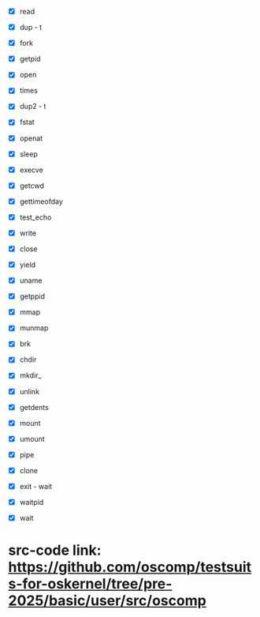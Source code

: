 - [x] read  
- [x] dup       - t
- [x] fork      
- [x] getpid        
- [x] open       
- [x] times   
- [x] dup2      - t
- [x] fstat     
- [x] openat  
- [x] sleep       
- [x] execve  
- [x] getcwd    
- [x] gettimeofday  
- [x] test_echo   
- [x] write
- [x] close  
- [x] yield
- [x] uname  
- [x] getppid

- [x] mmap   
- [x] munmap  
- [x] brk  

- [x] chdir
- [x] mkdir_ 
- [x] unlink  

- [x] getdents  

- [x] mount 
- [x] umount
- [x] pipe  

- [x] clone  
- [x] exit      - wait
- [x] waitpid
- [x] wait

# src-code link: https://github.com/oscomp/testsuits-for-oskernel/tree/pre-2025/basic/user/src/oscomp